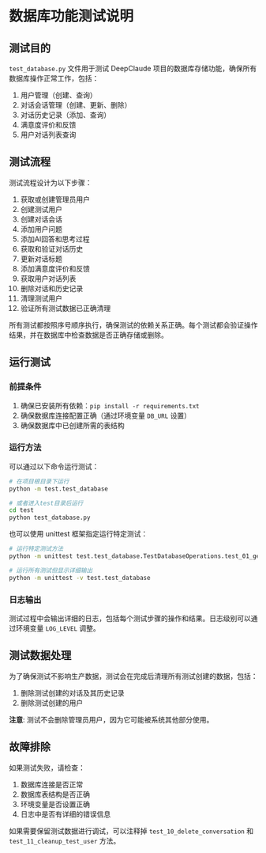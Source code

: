 # 数据库功能测试说明

## 测试目的

`test_database.py` 文件用于测试 DeepClaude 项目的数据库存储功能，确保所有数据库操作正常工作，包括：

1. 用户管理（创建、查询）
2. 对话会话管理（创建、更新、删除）
3. 对话历史记录（添加、查询）
4. 满意度评价和反馈
5. 用户对话列表查询

## 测试流程

测试流程设计为以下步骤：

1. 获取或创建管理员用户
2. 创建测试用户
3. 创建对话会话
4. 添加用户问题
5. 添加AI回答和思考过程
6. 获取和验证对话历史
7. 更新对话标题
8. 添加满意度评价和反馈
9. 获取用户对话列表
10. 删除对话和历史记录
11. 清理测试用户
12. 验证所有测试数据已正确清理

所有测试都按照序号顺序执行，确保测试的依赖关系正确。每个测试都会验证操作结果，并在数据库中检查数据是否正确存储或删除。

## 运行测试

### 前提条件

1. 确保已安装所有依赖：`pip install -r requirements.txt`
2. 确保数据库连接配置正确（通过环境变量 `DB_URL` 设置）
3. 确保数据库中已创建所需的表结构

### 运行方法

可以通过以下命令运行测试：

```bash
# 在项目根目录下运行
python -m test.test_database

# 或者进入test目录后运行
cd test
python test_database.py
```

也可以使用 unittest 框架指定运行特定测试：

```bash
# 运行特定测试方法
python -m unittest test.test_database.TestDatabaseOperations.test_01_get_or_create_admin_user

# 运行所有测试但显示详细输出
python -m unittest -v test.test_database
```

### 日志输出

测试过程中会输出详细的日志，包括每个测试步骤的操作和结果。日志级别可以通过环境变量 `LOG_LEVEL` 调整。

## 测试数据处理

为了确保测试不影响生产数据，测试会在完成后清理所有测试创建的数据，包括：

1. 删除测试创建的对话及其历史记录
2. 删除测试创建的用户

**注意**: 测试不会删除管理员用户，因为它可能被系统其他部分使用。

## 故障排除

如果测试失败，请检查：

1. 数据库连接是否正常
2. 数据库表结构是否正确
3. 环境变量是否设置正确
4. 日志中是否有详细的错误信息

如果需要保留测试数据进行调试，可以注释掉 `test_10_delete_conversation` 和 `test_11_cleanup_test_user` 方法。 